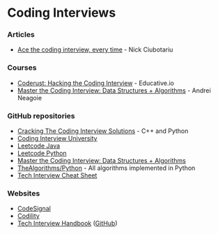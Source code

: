 # Coding Interviews

### Articles

* [Ace the coding interview, every time](https://www.linkedin.com/pulse/20141120061048-6976444-ace-the-coding-interview-every-time/) - Nick Ciubotariu

### Courses

* [Coderust: Hacking the Coding Interview](https://www.educative.io/courses/coderust-hacking-the-coding-interview) - Educative.io
* [Master the Coding Interview: Data Structures + Algorithms](https://www.udemy.com/course/master-the-coding-interview-data-structures-algorithms/) - Andrei Neagoie

### GitHub repositories

* [Cracking The Coding Interview Solutions](https://github.com/alexhagiopol/cracking-the-coding-interview) - C++ and Python
* [Coding Interview University](https://github.com/jwasham/coding-interview-university)
* [Leetcode Java](https://github.com/gouthampradhan/leetcode)
* [Leetcode Python](https://github.com/wuduhren/leetcode-python)
* [Master the Coding Interview: Data Structures + Algorithms](https://github.com/chesterheng/master-coding-interview)
* [TheAlgorithms/Python](https://github.com/TheAlgorithms/Python) - All algorithms implemented in Python
* [Tech Interview Cheat Sheet](https://github.com/TSiege/Tech-Interview-Cheat-Sheet)

### Websites

* [CodeSignal](https://app.codesignal.com/)
* [Codility](https://app.codility.com/programmers/lessons)
* [Tech Interview Handbook](https://yangshun.github.io/tech-interview-handbook/) \([GitHub](https://github.com/yangshun/tech-interview-handbook)\)

